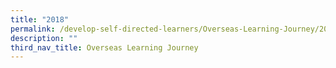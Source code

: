 ```yaml
---
title: "2018"
permalink: /develop-self-directed-learners/Overseas-Learning-Journey/2018
description: ""
third_nav_title: Overseas Learning Journey
---
```

